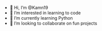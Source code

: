 - 👋 Hi, I’m @Kamn19
- 👀 I’m interested in learning to code
- 🌱 I’m currently learning Python
- 💞️ I’m looking to collaborate on fun projects


<!---
Kamn19/Kamn19 is a ✨ special ✨ repository because its `README.md` (this file) appears on your GitHub profile.
You can click the Preview link to take a look at your changes.
--->

